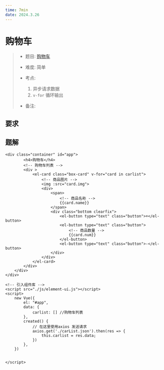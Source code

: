 ```yaml
---
time: 7min
date: 2024.3.26
---
```


# 购物车

> - 题目: [购物车](https://www.lanqiao.cn/problems/1771/learning/?subject_code=4&group_code=2&match_num=13&match_flow=1&origin=cup)
>
> - 难度: 简单
> - 考点: 
> 	1. 异步请求数据
> 	1. `v-for` 循环输出
> - 备注:

## 要求



## 题解

```vue
<div class="container" id="app">
		<h4>购物车</h4>
		<!-- 购物车列表 -->
		<div >
			<el-card class="box-card" v-for="card in carlist">
				<!-- 商品图片 -->
				<img :src="card.img">
				<div>
					<span>
						<!-- 商品名称 -->
						{{card.name}}
					</span>
					<div class="bottom clearfix">
						<el-button type="text" class="button">+</el-button>
						<el-button type="text" class="button">
							<!-- 商品数量 -->
							{{card.num}}
						</el-button>
						<el-button type="text" class="button">-</el-button>
					</div>
				</div>
			</el-card>
		</div>
	</div>
</div>

<!-- 引入组件库 -->
<script src="./js/element-ui.js"></script>
<script>
    new Vue({
        el: "#app",
        data: {
            carlist: [] //购物车列表
        },
        created() {
            // 在这里使用axios 发送请求
            axios.get('./carList.json').then(res => {
                this.carlist = res.data;
            })
        },
    })


</script>
```